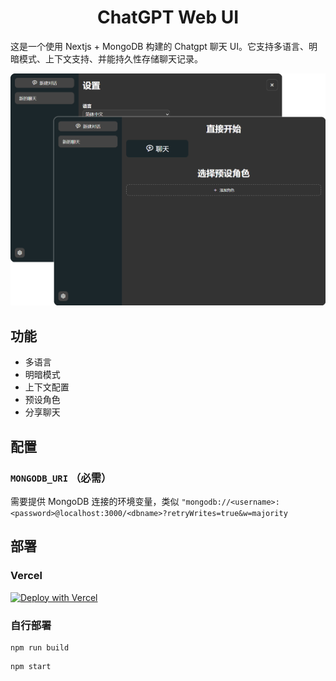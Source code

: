 <h1 align="center">ChatGPT Web UI</h1>

这是一个使用 Nextjs + MongoDB 构建的 Chatgpt 聊天 UI。它支持多语言、明暗模式、上下文支持、并能持久性存储聊天记录。

![cover](doc/cover.png)

## 功能

* 多语言
* 明暗模式
* 上下文配置
* 预设角色
* 分享聊天

## 配置

### `MONGODB_URI` （必需）

需要提供 MongoDB 连接的环境变量，类似 `"mongodb://<username>:<password>@localhost:3000/<dbname>?retryWrites=true&w=majority`

## 部署

### Vercel

[![Deploy with Vercel](https://vercel.com/button)](https://vercel.com/new/clone?repository-url=https%3A%2F%2Fgithub.com%2Fbbsweb%2Fchatgpt-webui&project-name=chatgpt-webui&repository-name=chatgpt-webui)

### 自行部署

```
npm run build
```

```
npm start
```